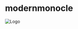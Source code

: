 # modernmonocle

![Logo](https://github.com/modernmonocle/modernmonocle.github.io/blob/master/MMLogo.png)
